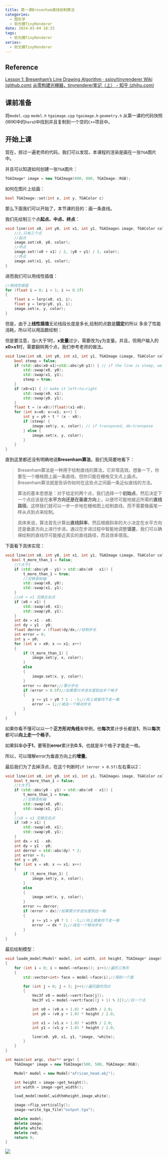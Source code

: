 ```yaml
---
title: 第一课Bresenham直线绘制算法
categories:
  - 图形学
  - 软光栅TinyRenderer
date: 2024-03-04 18:33
tags:
  - 软光栅TinyRenderer
series:
  - 软光栅TinyRenderer
---
```

## Reference

[Lesson 1: Bresenham’s Line Drawing Algorithm · ssloy/tinyrenderer Wiki (github.com)](https://github.com/ssloy/tinyrenderer/wiki/Lesson-1:-Bresenham%E2%80%99s-Line-Drawing-Algorithm)
[从零构建光栅器，tinyrenderer笔记（上） - 知乎 (zhihu.com)](https://zhuanlan.zhihu.com/p/399056546)

## 课前准备

将`model.cpp` `model.h`  `tgaimage.cpp` `tgaimage.h` `geometry.h` 从第一课的代码快照(WIKI中的`here`)中找到并且复制到一个空的`C++`项目中。

## 开始上课

现在，掠过一遍老师的代码，我们可以发现，本课程的渲染是画在一张`TGA`图片中。

并且可以知道如何创建一张`TGA`图片：

```C++
TGAImage* image = new TGAImage(800, 800, TGAImage::RGB);
```

如何在图片上绘画：

```C++
bool TGAImage::set(int x, int y, TGAColor c)
```

那么下面我们可以开始了，本节课的目的：画一条直线。

我们先绘制三个点**起点、中点、终点**：

```C++
void line(int x0, int y0, int x1, int y1, TGAImage& image, TGAColor color) {
	//1.只有三个点
	//起点
	image.set(x0, y0, color);
	//中点
	image.set((x0 + x1) / 2, (y0 + y1) / 2, color);
	//终点
	image.set(x1, y1, color);
}
```

进而我们可以用线性插值：

```C++
//用线性插值
for (float i = 0; i < 1; i += 0.1f)
{
	float x = lerp(x0, x1, i);
	float y = lerp(y0, y1, i);
	image.set(x, y, color);
}
```

但是，由于上**线性插值**无论线段长度是多长,绘制的点数是**固定**的所以 多余了性能消耗，所以可以用函数绘制：

但是要注意，当`t`大于1时，**x变量**过少，需要改为y为变量。并且，但用户输入的**x0>x1**时，需要翻转两个点，我们参考老师的做法。

```C++
void line(int x0, int y0, int x1, int y1, TGAImage &image, TGAColor color) { 
    bool steep = false; 
    if (std::abs(x0-x1)<std::abs(y0-y1)) { // if the line is steep, we transpose the image 
        std::swap(x0, y0); 
        std::swap(x1, y1); 
        steep = true; 
    } 
    if (x0>x1) { // make it left−to−right 
        std::swap(x0, x1); 
        std::swap(y0, y1); 
    }
    float t = (x-x0)/(float)(x1-x0);  
    for (int x=x0; x<=x1; x++) { 
        int y = y0 + t * (x - x0);
        if (steep) { 
            image.set(y, x, color); // if transposed, de−transpose 
        } else { 
            image.set(x, y, color); 
        } 
    } 
}
```

直到这里都还没有明确地说**Bresenham算法**，我们先简要地看下：

>Bresenham算法是一种用于绘制直线的算法，它非常高效。想象一下，你要在一个栅格图上画一条直线，但你只能在栅格交叉点上画点。Bresenham算法就是告诉你如何在这些点之间画一条近似直线的方法。
>
>算法的基本思想是：对于给定的两个点，我们选择一个**初始点**，然后决定下一个点应该是在**水平方向还是在垂直方向**上，以便尽可能地接近所需的**直线路径**。这样我们就可以一步一步地在栅格图上绘制直线，而不需要像画笔一样从点到点来绘制。
>
>具体来说，算法首先计算出**直线斜率**，然后根据斜率的大小决定在水平方向还是垂直方向上进行步进。通过在步进过程中智能地调整**误差**，我们可以确保绘制的直线尽可能接近真实的直线路径，而且效率很高。

下面看下具体实现：

```C++
void line(int x0, int y0, int x1, int y1, TGAImage &image, TGAColor color) { 
   bool t_more_than_1 = false;
	//t大于1
	if (std::abs(y0 - y1) > std::abs(x0 - x1)) {
		t_more_than_1 = true;
		//交换坐标轴
		std::swap(x0, y0);
		std::swap(x1, y1);
	}
	//x0 > x1 交换左右点
	if (x0 > x1) {
		std::swap(x0, x1);
		std::swap(y0, y1);
	}
	int dx = x1 - x0;
	int dy = y1 - y0;
	float derror = (float)dy/dx;//绘制步长
	int error = 0;
	int y = y0;
	for (int x = x0; x <= x1; x++)
	{
		if (t_more_than_1) {
			image.set(y, x, color);
		}
		else
		{
			image.set(x, y, color);
		}
		error += derror;//累计步长
		if (error > 0.5f)//如果累计步进长度到达半个格子
		{
			y += y1 > y0 ? 1 : -1;//向上或者向下走一格
			error -= 1;//减去一个移动步长
		}
	}
}
```

如果你看不懂可以以一个**正方形对角线**来举例，他**每次**累计步长都是**1**，所以**每次**都可以**向上走一个格子**。

如果斜率**小于1**，要等到**error**累计到**0.5**，也就是半个格子才能走一格。

所以，可以理解error为垂直方向上的**增量**。

最后我们为了去掉浮点，在这个判断时`if (error > 0.5f)`左右乘以2：

```C++
void line(int x0, int y0, int x1, int y1, TGAImage& image, TGAColor color) {
	bool t_more_than_1 = false;
	//t大于1
	if (std::abs(y0 - y1) > std::abs(x0 - x1)) {
		t_more_than_1 = true;
		//交换坐标轴
		std::swap(x0, y0);
		std::swap(x1, y1);
	}
	//x0 > x1 交换左右点
	if (x0 > x1) {
		std::swap(x0, x1);
		std::swap(y0, y1);
	}
	int dx = x1 - x0;
	int dy = y1 - y0;
	int derror = std::abs(dy) * 2;
	int error = 0;
	int y = y0;
	for (int x = x0; x <= x1; x++)
	{
		if (t_more_than_1) {
			image.set(y, x, color);
		}
		else
		{
			image.set(x, y, color);
		}
		error += derror;
		if (error > dx)//如果累计步进长度到达一格
		{
			y += y1 > y0 ? 1 : -1;//向上或者向下走一格
			error -= dx * 2;//减去一个移动步长
		}
	}
}
```

最后绘制模型：

```C++
void loadm_model(Model* model, int width, int height, TGAImage* image)
{
	for (int i = 0; i < model->nfaces(); i++)//遍历三角形
	{
		std::vector<int> face = model->face(i);//得到一个面

		for (int j = 0; j < 3; j++)//遍历面的顶点
		{
			Vec3f v0 = model->vert(face[j]);
			Vec3f v1 = model->vert(face[(j + 1) % 3]);//后一个点

			int x0 = (v0.x + 1.0) * width / 2.0;
			int y0 = (v0.y + 1.0) * height / 2.0;

			int x1 = (v1.x + 1.0) * width / 2.0;
			int y1 = (v1.y + 1.0) * height / 2.0;

			line(x0, y0, x1, y1, *image, *white);
		}
	}
}

int main(int argc, char** argv) {
	TGAImage* image = new TGAImage(500, 500, TGAImage::RGB);

	Model* model = new Model("african_head.obj");

	int height = image->get_height();
	int width = image->get_width();

	load_model(model,widthmheight,image,white);

	image->flip_vertically();
	image->write_tga_file("output.tga");

	delete model;
	delete image;
	delete white;
	delete red;
	return 0;
}
```

![](/images/posts/Pasted%20image%2020240304183343.png)